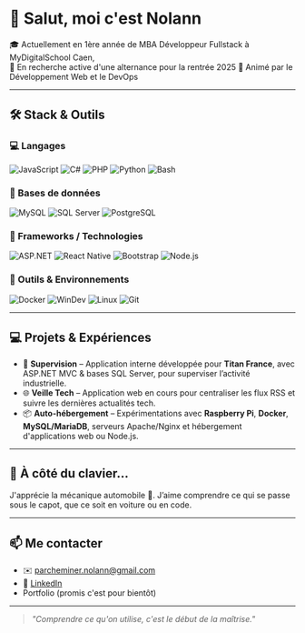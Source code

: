 # 👋 Salut, moi c'est Nolann

🎓 Actuellement en 1ère année de MBA Développeur Fullstack à MyDigitalSchool Caen,  
💼 En recherche active d'une alternance pour la rentrée 2025
🔧 Animé par le Développement Web et le DevOps

---

## 🛠️ Stack & Outils

### 💻 Langages

 ![JavaScript](https://img.shields.io/badge/-JavaScript-F7DF1E?style=flat&logo=javascript&logoColor=black) ![C#](https://img.shields.io/badge/-C%23-239120?style=flat&logo=c-sharp&logoColor=white) ![PHP](https://img.shields.io/badge/-PHP-777BB4?style=flat&logo=php&logoColor=white) ![Python](https://img.shields.io/badge/-Python-3776AB?style=flat&logo=python&logoColor=white)  ![Bash](https://img.shields.io/badge/-Bash-4EAA25?style=flat&logo=gnu-bash&logoColor=white) 

### 💽 Bases de données

![MySQL](https://img.shields.io/badge/-MySQL-4479A1?style=flat&logo=mysql&logoColor=white) ![SQL Server](https://img.shields.io/badge/-SQL%20Server-CC2927?style=flat&logo=microsoft-sql-server&logoColor=white) ![PostgreSQL](https://img.shields.io/badge/-PostgreSQL-336791?style=flat&logo=postgresql&logoColor=white)
 
### 🚀 Frameworks / Technologies

![ASP.NET](https://img.shields.io/badge/-ASP.NET-512BD4?style=flat&logo=dotnet&logoColor=white) ![React Native](https://img.shields.io/badge/-React%20Native-61DAFB?style=flat&logo=react&logoColor=black) ![Bootstrap](https://img.shields.io/badge/-Bootstrap-7952B3?style=flat&logo=bootstrap&logoColor=white) ![Node.js](https://img.shields.io/badge/-Node.js-339933?style=flat&logo=node.js&logoColor=white)

### 🧰 Outils & Environnements

![Docker](https://img.shields.io/badge/-Docker-2496ED?style=flat&logo=docker&logoColor=white) ![WinDev](https://img.shields.io/badge/-WinDev-FF9900?style=flat) ![Linux](https://img.shields.io/badge/-Linux-FCC624?style=flat&logo=linux&logoColor=black) ![Git](https://img.shields.io/badge/-Git-F05032?style=flat&logo=git&logoColor=white)


---

## 💻 Projets & Expériences

- 🎯 **Supervision** – Application interne développée pour **Titan France**, avec ASP.NET MVC & bases SQL Server, pour superviser l’activité industrielle.
- 🌐 **Veille Tech** – Application web en cours pour centraliser les flux RSS et suivre les dernières actualités tech.
- 📦 **Auto-hébergement** – Expérimentations avec **Raspberry Pi**, **Docker**, **MySQL/MariaDB**, serveurs Apache/Nginx et hébergement d'applications web ou Node.js.

---

## 🚗 À côté du clavier...

J'apprécie la mécanique automobile 🧰. J’aime comprendre ce qui se passe sous le capot, que ce soit en voiture ou en code.  

---

## 📫 Me contacter

- ✉️ [parcheminer.nolann@gmail.com](parcheminer.nolann@gmail.com)
- 💼 [LinkedIn](https://www.linkedin.com/in/nolann-parcheminer/)
- Portfolio (promis c'est pour bientôt)

---

> *"Comprendre ce qu'on utilise, c'est le début de la maîtrise."*
